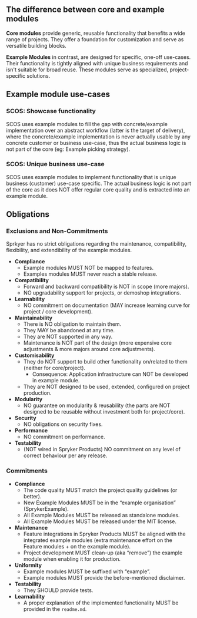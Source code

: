 
## The difference between core and example modules

**Core modules** provide generic, reusable functionality that benefits a wide range of projects. They offer a foundation for customization and serve as versatile building blocks.

**Example Modules** in contrast, are designed for specific, one-off use-cases. Their functionality is tightly aligned with unique business requirements and isn't suitable for broad reuse. These modules serve as specialized, project-specific solutions.

## Example module use-cases

### SCOS: Showcase functionality

SCOS uses example modules to fill the gap with concrete/example implementation over an abstract workflow (latter is the target of delivery), where the concrete/example implementation is never actually usable by any concrete customer or business use-case, thus the actual business logic is not part of the core (eg: Example picking strategy).

### SCOS: Unique business use-case

SCOS uses example modules to implement functionality that is unique business (customer) use-case specific. The actual business logic is not part of the core as it does NOT offer regular core quality and is extracted into an example module.

## Obligations

### Exclusions and Non-Commitments

Sprkyer has no strict obligations regarding the maintenance, compatibility, flexibility, and extendibility of the example modules.

* **Compliance**
  * Example modules MUST NOT be mapped to features.
  * Examples modules MUST never reach a stable release.
* **Compatibility**
  * Forward and backward compatibility is NOT in scope (more majors).
  * NO upgradability support for projects, or demoshop integrations.
* **Learnability**
  * NO commitment on documentation (MAY increase learning curve for project / core development).
* **Maintainability**
  * There is NO obligation to maintain them.
  * They MAY be abandoned at any time.
  * They are NOT supported in any way.
  * Maintenance is NOT part of the design (more expensive core adjustments & more majors around core adjustments).
* **Customisability**
  * They do NOT support to build other functionality on/related to them (neither for core/project).
    * Consequence: Application infrastructure can NOT be developed in example module.
  * They are NOT designed to be used, extended, configured on project production.
* **Modularity**
  * NO guarantee on modularity & reusability (the parts are NOT designed to be reusable without investment both for project/core).
* **Security**
  * NO obligations on security fixes.
* **Performance**
  * NO commitment on performance.
* **Testability**
  * (NOT wired in Spryker Products) NO commitment on any level of correct behaviour per any release.

### Commitments

* **Compliance**
  * The code quality MUST match the project quality guidelines (or better).
  * New Example Modules MUST be in the “example organisation” (SprykerExample).
  * All Example Modules MUST be released as standalone modules.
  * All Example Modules MUST be released under the MIT license.
* **Maintenance**
  * Feature integrations in Spryker Products MUST be aligned with the integrated example modules (extra maintenance effort on the Feature modules + on the example module).
  * Project development MUST clean-up (aka “remove”) the example module when enabling it for production.
* **Uniformity**
  * Example modules MUST be suffixed with “example”.
  * Example modules MUST provide the before-mentioned disclaimer.
* **Testability**
  * They SHOULD provide tests.
* **Learnability**
  * A proper explanation of the implemented functionality MUST be provided in the `readme.md`.
